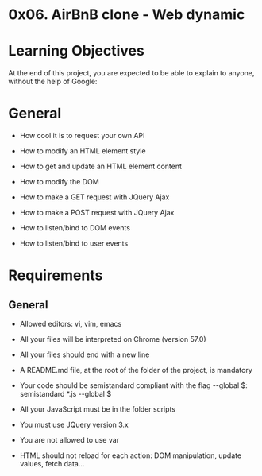 # 0x06. AirBnB clone - Web dynamic
# Learning Objectives
At the end of this project, you are expected to be able to explain to anyone, without the help of Google:

# General

* How cool it is to request your own API

* How to modify an HTML element style

* How to get and update an HTML element content

* How to modify the DOM

* How to make a GET request with JQuery Ajax

* How to make a POST request with JQuery Ajax

* How to listen/bind to DOM events

* How to listen/bind to user events
# Requirements
## General

* Allowed editors: vi, vim, emacs

* All your files will be interpreted on Chrome (version 57.0)

* All your files should end with a new line

* A README.md file, at the root of the folder of the project, is mandatory

* Your code should be semistandard compliant with the flag --global $: semistandard *.js --global $

* All your JavaScript must be in the folder scripts

* You must use JQuery version 3.x

* You are not allowed to use var

* HTML should not reload for each action: DOM manipulation, update values, fetch data…
